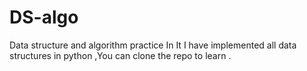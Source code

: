 # DS-algo
Data structure and algorithm practice
In It I have implemented all data structures in python ,You can clone the repo to learn . 
